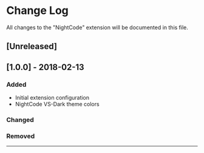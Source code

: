 # Change Log
All changes to the "NightCode" extension will be documented in this file.

## [Unreleased]

## [1.0.0] - 2018-02-13
### Added
- Initial extension configuration
- NightCode VS-Dark theme colors

### Changed

### Removed

---